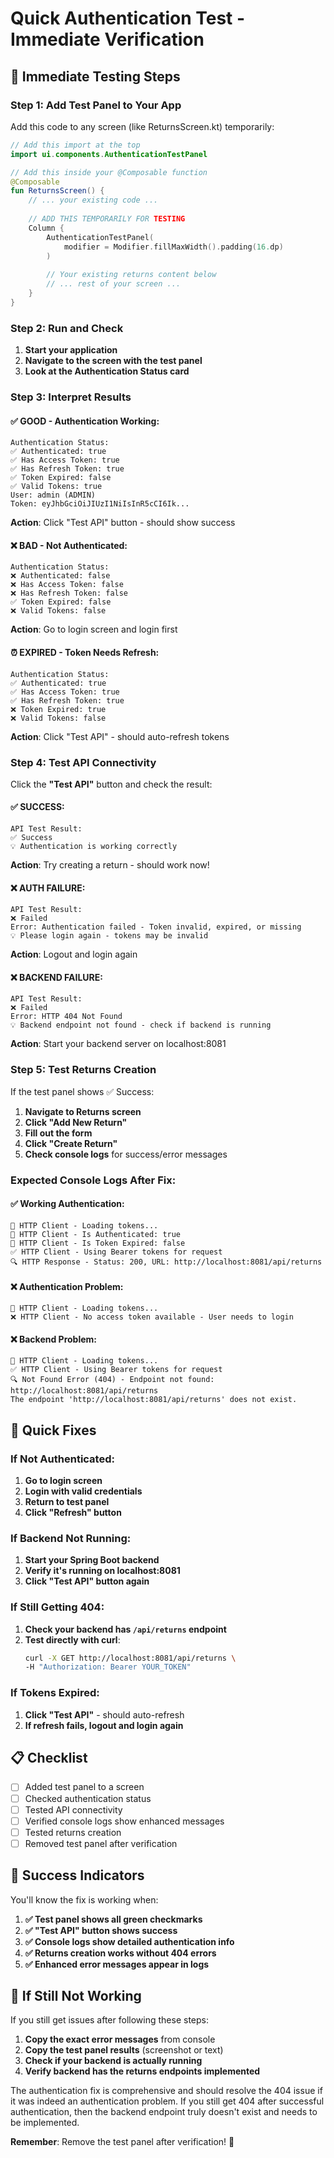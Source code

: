 # Quick Authentication Test - Immediate Verification

## 🚀 **Immediate Testing Steps**

### **Step 1: Add Test Panel to Your App**

Add this code to any screen (like ReturnsScreen.kt) temporarily:

```kotlin
// Add this import at the top
import ui.components.AuthenticationTestPanel

// Add this inside your @Composable function
@Composable
fun ReturnsScreen() {
    // ... your existing code ...
    
    // ADD THIS TEMPORARILY FOR TESTING
    Column {
        AuthenticationTestPanel(
            modifier = Modifier.fillMaxWidth().padding(16.dp)
        )
        
        // Your existing returns content below
        // ... rest of your screen ...
    }
}
```

### **Step 2: Run and Check**

1. **Start your application**
2. **Navigate to the screen with the test panel**
3. **Look at the Authentication Status card**

### **Step 3: Interpret Results**

#### **✅ GOOD - Authentication Working:**
```
Authentication Status:
✅ Authenticated: true
✅ Has Access Token: true  
✅ Has Refresh Token: true
✅ Token Expired: false
✅ Valid Tokens: true
User: admin (ADMIN)
Token: eyJhbGciOiJIUzI1NiIsInR5cCI6Ik...
```

**Action**: Click "Test API" button - should show success

#### **❌ BAD - Not Authenticated:**
```
Authentication Status:
❌ Authenticated: false
❌ Has Access Token: false
❌ Has Refresh Token: false
✅ Token Expired: false
❌ Valid Tokens: false
```

**Action**: Go to login screen and login first

#### **⏰ EXPIRED - Token Needs Refresh:**
```
Authentication Status:
✅ Authenticated: true
✅ Has Access Token: true
✅ Has Refresh Token: true
❌ Token Expired: true
❌ Valid Tokens: false
```

**Action**: Click "Test API" - should auto-refresh tokens

### **Step 4: Test API Connectivity**

Click the **"Test API"** button and check the result:

#### **✅ SUCCESS:**
```
API Test Result:
✅ Success
💡 Authentication is working correctly
```

**Action**: Try creating a return - should work now!

#### **❌ AUTH FAILURE:**
```
API Test Result:
❌ Failed
Error: Authentication failed - Token invalid, expired, or missing
💡 Please login again - tokens may be invalid
```

**Action**: Logout and login again

#### **❌ BACKEND FAILURE:**
```
API Test Result:
❌ Failed  
Error: HTTP 404 Not Found
💡 Backend endpoint not found - check if backend is running
```

**Action**: Start your backend server on localhost:8081

### **Step 5: Test Returns Creation**

If the test panel shows ✅ Success:

1. **Navigate to Returns screen**
2. **Click "Add New Return"**
3. **Fill out the form**
4. **Click "Create Return"**
5. **Check console logs** for success/error messages

### **Expected Console Logs After Fix:**

#### **✅ Working Authentication:**
```
🔐 HTTP Client - Loading tokens...
🔐 HTTP Client - Is Authenticated: true
🔐 HTTP Client - Is Token Expired: false
✅ HTTP Client - Using Bearer tokens for request
🔍 HTTP Response - Status: 200, URL: http://localhost:8081/api/returns
```

#### **❌ Authentication Problem:**
```
🔐 HTTP Client - Loading tokens...
❌ HTTP Client - No access token available - User needs to login
```

#### **❌ Backend Problem:**
```
🔐 HTTP Client - Loading tokens...
✅ HTTP Client - Using Bearer tokens for request
🔍 Not Found Error (404) - Endpoint not found: http://localhost:8081/api/returns
The endpoint 'http://localhost:8081/api/returns' does not exist.
```

## 🔧 **Quick Fixes**

### **If Not Authenticated:**
1. **Go to login screen**
2. **Login with valid credentials**
3. **Return to test panel**
4. **Click "Refresh" button**

### **If Backend Not Running:**
1. **Start your Spring Boot backend**
2. **Verify it's running on localhost:8081**
3. **Click "Test API" button again**

### **If Still Getting 404:**
1. **Check your backend has `/api/returns` endpoint**
2. **Test directly with curl**:
   ```bash
   curl -X GET http://localhost:8081/api/returns \
   -H "Authorization: Bearer YOUR_TOKEN"
   ```

### **If Tokens Expired:**
1. **Click "Test API"** - should auto-refresh
2. **If refresh fails, logout and login again**

## 📋 **Checklist**

- [ ] Added test panel to a screen
- [ ] Checked authentication status
- [ ] Tested API connectivity  
- [ ] Verified console logs show enhanced messages
- [ ] Tested returns creation
- [ ] Removed test panel after verification

## 🎉 **Success Indicators**

You'll know the fix is working when:

1. **✅ Test panel shows all green checkmarks**
2. **✅ "Test API" button shows success**
3. **✅ Console logs show detailed authentication info**
4. **✅ Returns creation works without 404 errors**
5. **✅ Enhanced error messages appear in logs**

## 🚨 **If Still Not Working**

If you still get issues after following these steps:

1. **Copy the exact error messages** from console
2. **Copy the test panel results** (screenshot or text)
3. **Check if your backend is actually running**
4. **Verify backend has the returns endpoints implemented**

The authentication fix is comprehensive and should resolve the 404 issue if it was indeed an authentication problem. If you still get 404 after successful authentication, then the backend endpoint truly doesn't exist and needs to be implemented.

**Remember**: Remove the test panel after verification! 🧹
